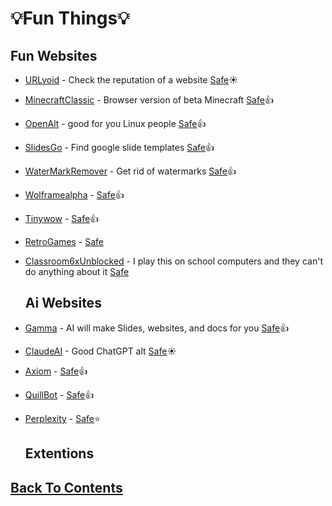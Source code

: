 # 💡Fun Things💡

## Fun Websites
- [URLvoid](https://www.urlvoid.com/) - Check the reputation of a website [Safe](https://www.urlvoid.com/scan/urlvoid.com/)☀️
- [MinecraftClassic](https://classic.minecraft.net/) - Browser version of beta Minecraft [Safe](https://www.urlvoid.com/scan/classic.minecraft.net/)👍
- [OpenAlt](https://www.opensourcealternative.to/) - good for you Linux people [Safe](https://www.urlvoid.com/scan/opensourcealternative.to/)👍
- [SlidesGo](https://slidesgo.com/) - Find google slide templates [Safe](https://www.urlvoid.com/scan/slidesgo.com/)👍
- [WaterMarkRemover](https://www.watermarkremover.io/) - Get rid of watermarks [Safe](https://www.urlvoid.com/scan/watermarkremover.io/)👍
- [Wolframealpha](https://www.wolframalpha.com/) - [Safe](https://www.urlvoid.com/scan/wolframalpha.com/)👍
- [Tinywow](https://tinywow.com/) - [Safe](https://www.urlvoid.com/scan/tinywow.com/)👍
- [RetroGames](https://www.retrogames.cc/) - [Safe](https://www.urlvoid.com/scan/retrogames.cc/)
- [Classroom6xUnblocked](https://sites.google.com/site/classroom6x/unblockedgames?authuser=0) - I play this on school computers and they can't do anything about it [Safe](https://www.urlvoid.com/scan/sites.google.com/) 

  ## Ai Websites
- [Gamma](https://gamma.app/) - AI will make Slides, websites, and docs for you [Safe](https://www.urlvoid.com/scan/gamma.app/)👍
- [ClaudeAI](https://claude.ai/) - Good ChatGPT alt [Safe](https://www.urlvoid.com/scan/claude.ai/)☀️
- [Axiom](https://axiom.ai/automate/web) - [Safe](https://www.urlvoid.com/scan/axiom.ai/)👍
- [QuillBot](https://quillbot.com/) - [Safe](https://www.urlvoid.com/scan/quillbot.com/)👍
- [Perplexity](https://www.perplexity.ai/) - [Safe](https://www.urlvoid.com/scan/perplexity.ai/)⭐
 
  ## Extentions

## [Back To Contents](https://github.com/FreeCheatSheet/FreeCheatSheetGuide/blob/main/README.md#contents)
